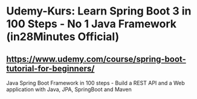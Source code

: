 # Udemy-Kurs: Learn Spring Boot 3 in 100 Steps - No 1 Java Framework (in28Minutes Official)
## https://www.udemy.com/course/spring-boot-tutorial-for-beginners/
Java Spring Boot Framework in 100 steps - Build a REST API and a Web application with Java, JPA, SpringBoot and Maven